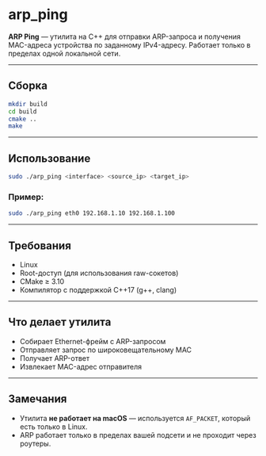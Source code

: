 # arp\_ping

**ARP Ping** — утилита на C++ для отправки ARP-запроса и получения MAC-адреса устройства по заданному IPv4-адресу.
Работает только в пределах одной локальной сети.

---

## Сборка

```bash
mkdir build
cd build
cmake ..
make
```

---

## Использование

```bash
sudo ./arp_ping <interface> <source_ip> <target_ip>
```

### Пример:

```bash
sudo ./arp_ping eth0 192.168.1.10 192.168.1.100
```

---

## Требования

* Linux
* Root-доступ (для использования raw-сокетов)
* CMake ≥ 3.10
* Компилятор с поддержкой C++17 (g++, clang)

---

## Что делает утилита

* Собирает Ethernet-фрейм с ARP-запросом
* Отправляет запрос по широковещательному MAC
* Получает ARP-ответ
* Извлекает MAC-адрес отправителя

---

## Замечания

* Утилита **не работает на macOS** — используется `AF_PACKET`, который есть только в Linux.
* ARP работает только в пределах вашей подсети и не проходит через роутеры.